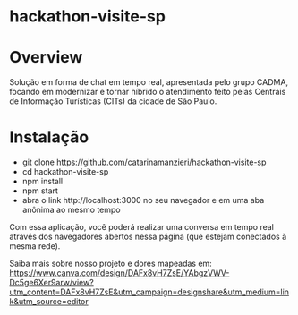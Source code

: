 # hackathon-visite-sp

# Overview
Solução em forma de chat em tempo real, apresentada pelo grupo CADMA, focando em modernizar e tornar híbrido o atendimento feito pelas Centrais de Informação Turísticas (CITs) da cidade de São Paulo.

# Instalação

- git clone https://github.com/catarinamanzieri/hackathon-visite-sp
- cd hackathon-visite-sp
- npm install
- npm start
- abra o link http://localhost:3000 no seu navegador e em uma aba anônima ao mesmo tempo

Com essa aplicação, você poderá realizar uma conversa em tempo real através dos navegadores abertos nessa página (que estejam conectados à mesma rede).

Saiba mais sobre nosso projeto e dores mapeadas em: https://www.canva.com/design/DAFx8vH7ZsE/YAbgzVWV-Dc5ge6Xer9arw/view?utm_content=DAFx8vH7ZsE&utm_campaign=designshare&utm_medium=link&utm_source=editor
